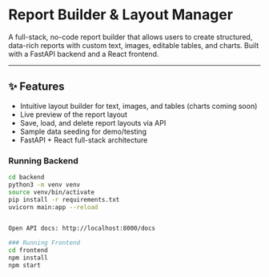 # Report Builder & Layout Manager

A full-stack, no-code report builder that allows users to create structured, data-rich reports with custom text, images, editable tables, and charts. Built with a FastAPI backend and a React frontend.

---

## ✨ Features

-  Intuitive layout builder for text, images, and tables (charts coming soon)
-  Live preview of the report layout
-  Save, load, and delete report layouts via API
-  Sample data seeding for demo/testing
-  FastAPI + React full-stack architecture


### Running Backend

```bash
cd backend
python3 -m venv venv
source venv/bin/activate
pip install -r requirements.txt
uvicorn main:app --reload


Open API docs: http://localhost:8000/docs

### Running Frontend
cd frontend
npm install
npm start
